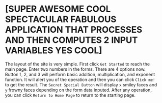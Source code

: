 # [SUPER AWESOME COOL SPECTACULAR FABULOUS APPLICATION THAT PROCESSES AND THEN COMPUTES 2 INPUT VARIABLES YES COOL]
The layout of the site is very simple.
First click `Get Started` to reach the main page.
Enter two numbers in the forms.
There are 4 options now. Button 1, 2, and 3 will perform basic addition, multiplication, and exponent function. It will alert you of the operation and then you can click `Click me!` to get the result.
The `Secret Special Button` will display `x` smiley faces and `y` frowny faces depending on the form data inputed.
After any operation, you can click `Return to Home Page` to return to the starting page.

